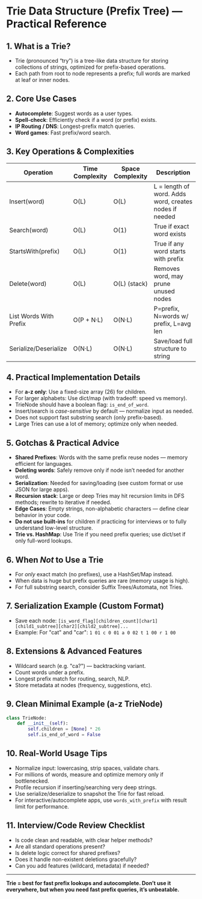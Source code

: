 # Trie Data Structure (Prefix Tree) — Practical Reference

## 1. What is a Trie?

* Trie (pronounced “try”) is a tree-like data structure for storing collections of strings, optimized for prefix-based operations.
* Each path from root to node represents a prefix; full words are marked at leaf or inner nodes.

## 2. Core Use Cases

* **Autocomplete**: Suggest words as a user types.
* **Spell-check**: Efficiently check if a word (or prefix) exists.
* **IP Routing / DNS**: Longest-prefix match queries.
* **Word games**: Fast prefix/word search.

## 3. Key Operations & Complexities

| Operation              | Time Complexity | Space Complexity | Description                                            |
| ---------------------- | --------------- | ---------------- | ------------------------------------------------------ |
| Insert(word)           | O(L)            | O(L)             | L = length of word. Adds word, creates nodes if needed |
| Search(word)           | O(L)            | O(1)             | True if exact word exists                              |
| StartsWith(prefix)     | O(L)            | O(1)             | True if any word starts with prefix                    |
| Delete(word)           | O(L)            | O(L) (stack)     | Removes word, may prune unused nodes                   |
| List Words With Prefix | O(P + N·L)      | O(N·L)           | P=prefix, N=words w/ prefix, L=avg len                 |
| Serialize/Deserialize  | O(N·L)          | O(N·L)           | Save/load full structure to string                     |

## 4. Practical Implementation Details

* For **a-z only**: Use a fixed-size array (26) for children.
* For larger alphabets: Use dict/map (with tradeoff: speed vs memory).
* TrieNode should have a boolean flag: `is_end_of_word`.
* Insert/search is *case-sensitive* by default — normalize input as needed.
* Does not support fast substring search (only prefix-based).
* Large Tries can use a lot of memory; optimize only when needed.

## 5. Gotchas & Practical Advice

* **Shared Prefixes**: Words with the same prefix reuse nodes — memory efficient for languages.
* **Deleting words**: Safely remove only if node isn’t needed for another word.
* **Serialization**: Needed for saving/loading (see custom format or use JSON for large apps).
* **Recursion stack**: Large or deep Tries may hit recursion limits in DFS methods; rewrite to iterative if needed.
* **Edge Cases**: Empty strings, non-alphabetic characters — define clear behavior in your code.
* **Do not use built-ins** for children if practicing for interviews or to fully understand low-level structure.
* **Trie vs. HashMap**: Use Trie if you need prefix queries; use dict/set if only full-word lookups.

## 6. When *Not* to Use a Trie

* For *only* exact match (no prefixes), use a HashSet/Map instead.
* When data is huge but prefix queries are rare (memory usage is high).
* For full substring search, consider Suffix Trees/Automata, not Tries.

## 7. Serialization Example (Custom Format)

* Save each node: `[is_word_flag][children_count][char1][child1_subtree][char2][child2_subtree]...`
* Example: For "cat" and "car": `1 01 c 0 01 a 0 02 t 1 00 r 1 00`

## 8. Extensions & Advanced Features

* Wildcard search (e.g. "ca?") — backtracking variant.
* Count words under a prefix.
* Longest prefix match for routing, search, NLP.
* Store metadata at nodes (frequency, suggestions, etc).

## 9. Clean Minimal Example (a-z TrieNode)

```python
class TrieNode:
    def __init__(self):
        self.children = [None] * 26
        self.is_end_of_word = False
```

## 10. Real-World Usage Tips

* Normalize input: lowercasing, strip spaces, validate chars.
* For millions of words, measure and optimize memory only if bottlenecked.
* Profile recursion if inserting/searching very deep strings.
* Use serialize/deserialize to snapshot the Trie for fast reload.
* For interactive/autocomplete apps, use `words_with_prefix` with result limit for performance.

## 11. Interview/Code Review Checklist

* Is code clean and readable, with clear helper methods?
* Are all standard operations present?
* Is delete logic correct for shared prefixes?
* Does it handle non-existent deletions gracefully?
* Can you add features (wildcard, metadata) if needed?

---

**Trie = best for fast prefix lookups and autocomplete. Don’t use it everywhere, but when you need fast prefix queries, it’s unbeatable.**
